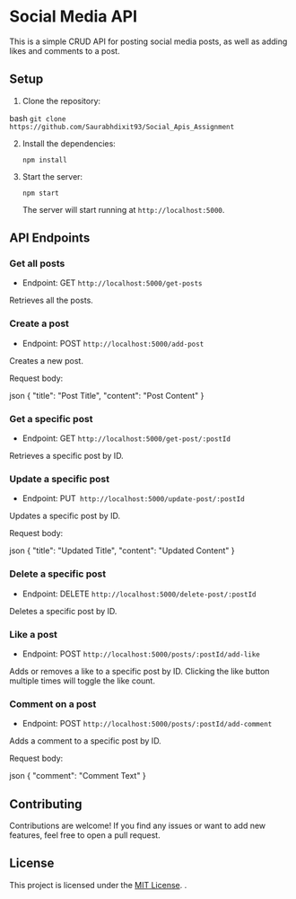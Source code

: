 # Social Media API

This is a simple CRUD API for posting social media posts, as well as adding likes and comments to a post.

## Setup

1. Clone the repository:

   
bash
   `git clone https://github.com/Saurabhdixit93/Social_Apis_Assignment`
  

2. Install the dependencies:
 
    `npm install`
  


3. Start the server:

   `npm start`
  


   The server will start running at `http://localhost:5000`.

## API Endpoints

### Get all posts

- Endpoint: GET  `http://localhost:5000/get-posts`

Retrieves all the posts.

### Create a post

- Endpoint: POST `http://localhost:5000/add-post`

Creates a new post.

Request body:


json
{
  "title": "Post Title",
  "content": "Post Content"
}


### Get a specific post

- Endpoint: GET `http://localhost:5000/get-post/:postId`

Retrieves a specific post by ID.

### Update a specific post

- Endpoint: PUT` http://localhost:5000/update-post/:postId`

Updates a specific post by ID.

Request body:


json
{
  "title": "Updated Title",
  "content": "Updated Content"
}


### Delete a specific post

- Endpoint: DELETE `http://localhost:5000/delete-post/:postId`

Deletes a specific post by ID.

### Like a post

- Endpoint: POST `http://localhost:5000/posts/:postId/add-like`

Adds or removes a like to a specific post by ID. Clicking the like button multiple times will toggle the like count.

### Comment on a post

- Endpoint: POST `http://localhost:5000/posts/:postId/add-comment`

Adds a comment to a specific post by ID.

Request body:


json
{
  "comment": "Comment Text"
}


## Contributing

Contributions are welcome! If you find any issues or want to add new features, feel free to open a pull request.

## License

This project is licensed under the [MIT License](LICENSE).
.
